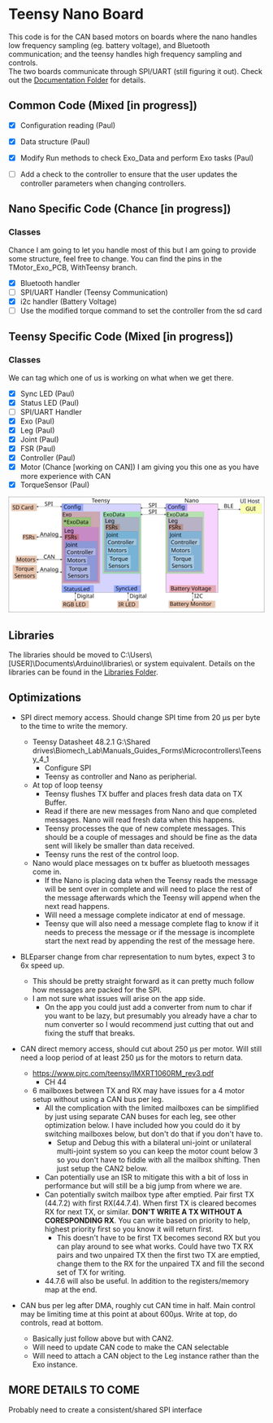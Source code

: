 # Teensy Nano Board

This code is for the CAN based motors on boards where the nano handles low frequency sampling (eg. battery voltage), and Bluetooth communication; and the teensy handles high frequency sampling and controls.  
The two boards communicate through SPI/UART (still figuring it out).
Check out the [Documentation Folder](/Documentation) for details.


## Common Code (Mixed [in progress])
- [x] Configuration reading (Paul)
- [x] Data structure (Paul)
- [x] Modify Run methods to check Exo_Data and perform Exo tasks (Paul)
- [ ] Add a check to the controller to ensure that the user updates the controller parameters when changing 
controllers.


## Nano Specific Code (Chance [in progress])
### Classes
Chance I am going to let you handle most of this but I am going to provide some structure, feel free to change.  You can find the pins in the TMotor_Exo_PCB, WithTeensy branch.
- [X] Bluetooth handler
- [ ] SPI/UART Handler (Teensy Communication)
- [X] i2c handler (Battery Voltage)
- [ ] Use the modified torque command to set the controller from the sd card

## Teensy Specific Code (Mixed [in progress])
### Classes
We can tag which one of us is working on what when we get there.
- [X] Sync LED (Paul)
- [X] Status LED (Paul)
- [ ] SPI/UART Handler
- [X] Exo (Paul)
- [X] Leg (Paul)
- [X] Joint (Paul)
- [X] FSR (Paul)
- [X] Controller (Paul)
- [X] Motor (Chance [working on CAN]) I am giving you this one as you have more experience with CAN
- [X] TorqueSensor (Paul)

![Diagram](/Documentation/Figures/CodeDiagram.svg)

## Libraries
The libraries should be moved to C:\Users\\\[USER\]\Documents\Arduino\libraries\ or system equivalent.
Details on the libraries can be found in the [Libraries Folder](/Libraries).

## Optimizations
- SPI direct memory access. Should change SPI time from 20 &mu;s per byte to the time to write the memory.
    - Teensy Datasheet 48.2.1 G:\Shared drives\Biomech_Lab\Manuals_Guides_Forms\Microcontrollers\Teensy_4_1
        - Configure SPI
        - Teensy as controller and Nano as peripherial.
    - At top of loop teensy
        - Teensy flushes TX buffer and places fresh data data on TX Buffer.
        - Read if there are new messages from Nano and que completed messages.  Nano will read fresh data when this happens.
        - Teensy processes the que of new complete messages.  This should be a couple of messages and should be fine as the data sent will likely be smaller than data received.
        - Teensy runs the rest of the control loop.
    - Nano would place messages on tx buffer as bluetooth messages come in.
        - If the Nano is placing data when the Teensy reads the message will be sent over in complete and will need to place the rest of the message afterwards which the Teensy will append when the next read happens.
        - Will need a message complete indicator at end of message.
        - Teensy que will also need a message complete flag to know if it needs to precess the message or if the message is incomplete start the next read by appending the rest of the message here. 
        
        
- BLEparser change from char representation to num bytes, expect 3 to 6x speed up.
    - This should be pretty straight forward as it can pretty much follow how messages are packed for the SPI.
    - I am not sure what issues will arise on the app side.
        - On the app you could just add a converter from num to char if you want to be lazy, but presumably you already have a char to num converter so I would recommend just cutting that out and fixing the stuff that breaks.
    
- CAN direct memory access, should cut about 250 &mu;s per motor.  Will still need a loop period of at least 250 &mu;s for the motors to return data.
    - https://www.pjrc.com/teensy/IMXRT1060RM_rev3.pdf 
        - CH 44
    - 6 mailboxes between TX and RX may have issues for a 4 motor setup without using a CAN bus per leg.  
        - All the complication with the limited mailboxes can be simplified by just using separate CAN buses for each leg, see other optimization below.  I have included how you could do it by switching mailboxes below, but don't do that if you don't have to.
            - Setup and Debug this with a bilateral uni-joint or unilateral multi-joint system so you can keep the motor count below 3 so you don't have to fiddle with all the mailbox shifting.  Then just setup the CAN2 below.
        - Can potentially use an ISR to mitigate this with a bit of loss in performance but will still be a big jump from where we are.
        - Can potentially switch mailbox type after emptied. Pair first TX (44.7.2) with first RX(44.7.4). When first TX is cleared becomes RX for next TX, or similar.  **DON'T WRITE A TX WITHOUT A CORESPONDING RX**.  You can write based on priority to help, highest priority first so you know it will return first.
            - This doesn't have to be first TX becomes second RX but you can play around to see what works.  Could have two TX RX pairs and two unpaired TX then the first two TX are emptied, change them to the RX for the unpaired TX and fill the second set of TX for writing.
        - 44.7.6 will also be useful.  In addition to the registers/memory map at the end.
    
- CAN bus per leg after DMA, roughly cut CAN time in half. Main control may be limiting time at this point at about 600&mu;s. Write at top, do controls, read at bottom.
    - Basically just follow above but with CAN2.  
    - Will need to update CAN code to make the CAN selectable 
    - Will need to attach a CAN object to the Leg instance rather than the Exo instance.
    

## MORE DETAILS TO COME
Probably need to create a consistent/shared SPI interface
